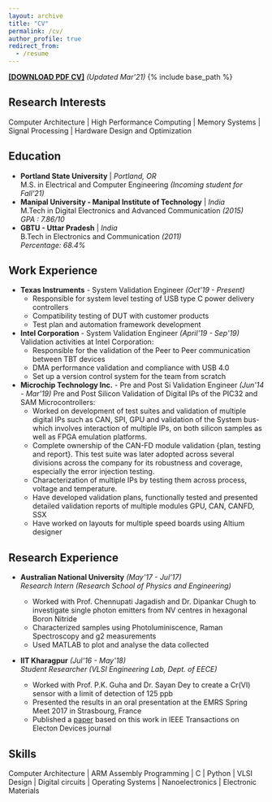 ```yaml
---
layout: archive
title: "CV"
permalink: /cv/
author_profile: true
redirect_from:
  - /resume
---
```



[**\[DOWNLOAD PDF CV\]**](https://nithyawr90.github.io/files/nithya_resume.pdf)  _(Updated Mar'21)_
{% include base_path %}

Research Interests
------------------
Computer Architecture \| High Performance Computing \| Memory Systems \| Signal Processing \| Hardware Design and Optimization


Education
---------
* **Portland State University**  \| _Portland, OR_  
	M.S. in Electrical and Computer Engineering _(Incoming student for Fall'21)_
* **Manipal University - Manipal Institute of Technology** \| _India_  
	M.Tech in Digital Electronics and Advanced Communication _(2015)_  
	_GPA : 7.86/10_    
* **GBTU - Uttar Pradesh** \| _India_  
	B.Tech in Electronics and Communication _(2011)_  
	_Percentage: 68.4%_ 
  
  
Work Experience
----------------
* **Texas Instruments** - System Validation Engineer _(Oct'19 - Present)_
  * Responsible for system level testing of USB type C power  delivery controllers 
  * Compatibility testing of DUT with customer products 
  * Test plan and automation framework development 
* **Intel Corporation** - System Validation Engineer _(April'19 - Sep'19)_
Validation activities at Intel Corporation:  
  * Responsible for the validation of the Peer to Peer communication between TBT devices  
  * DMA performance validation and compliance with USB 4.0  
  * Set up a version control system for the team from scratch
* **Microchip Technology Inc.** - Pre and Post Si Validation Engineer _(Jun'14 - Mar'19)_
Pre and Post Silicon Validation of Digital IPs of the PIC32 and SAM  Microcontrollers:  
  * Worked on development of test suites and validation of multiple digital IPs such as CAN, SPI, GPU and validation of the System bus- which involves interaction of multiple IPs, on  both silicon samples as well as FPGA emulation platforms. 
  * Complete ownership of the CAN-FD module validation {plan,  testing and report}. This test suite was later adopted across several divisions across the company for its robustness and coverage, especially the error injection testing. 
  * Characterization of multiple IPs by testing them across process, voltage and temperature. 
  * Have developed validation plans, functionally tested and presented detailed validation reports of multiple modules GPU, CAN, CANFD, SSX 
  * Have worked on layouts for multiple speed boards using Altium designer  

Research Experience
------------------
* **Australian National University**  _(May'17 - Jul'17)_  
	_Research Intern (Research School of Physics and Engineering)_  
	* Worked with Prof. Chennupati Jagadish and Dr. Dipankar Chugh to investigate single photon emitters from NV centres in hexagonal Boron Nitride
	* Characterized samples using Photoluminiscence, Raman Spectroscopy and g2 measurements
	* Used MATLAB to plot and analyse the data collected 

* **IIT Kharagpur** _(Jul'16 - May'18)_      
	_Student Researcher (VLSI Engineering Lab, Dept. of EECE)_   
	* Worked with Prof. P.K. Guha and Dr. Sayan Dey to create a Cr(VI) sensor with a limit of detection of 125 ppb
	* Presented the results in an oral presentation at the EMRS Spring Meet 2017 in Strasbourg, France
	* Published a [paper](https://ieeexplore.ieee.org/document/9316254) based on this work in IEEE Transactions on Electon Devices journal


Skills
-------
Computer Architecture \| ARM Assembly Programming \| C \| Python \| VLSI Design \| Digital circuits \| Operating Systems \| Nanoelectronics \| Electronic Materials


<!---
 <ul>{% for post in site.publications %}
    {% include archive-single-cv.html %}
  {% endfor %}</ul>
  
Talks
--------
  <ul>{% for post in site.talks %}
    {% include archive-single-talk-cv.html %}
  {% endfor %}</ul>
  
Teaching
----------
  <ul>{% for post in site.teaching %}
    {% include archive-single-cv.html %}
  {% endfor %}</ul>
  
Service and leadership
-------------
* Currently signed in to 43 different slack teams

-->
